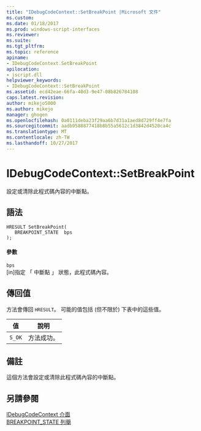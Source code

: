 ```yaml
---
title: "IDebugCodeContext::SetBreakPoint |Microsoft 文件"
ms.custom: 
ms.date: 01/18/2017
ms.prod: windows-script-interfaces
ms.reviewer: 
ms.suite: 
ms.tgt_pltfrm: 
ms.topic: reference
apiname:
- IDebugCodeContext.SetBreakPoint
apilocation:
- jscript.dll
helpviewer_keywords:
- IDebugCodeContext::SetBreakPoint
ms.assetid: ecd42eae-66fa-40d3-9e47-08b826784108
caps.latest.revision: 
author: mikejo5000
ms.author: mikejo
manager: ghogen
ms.openlocfilehash: 0a0111deba23f29aa6b7d31a1aed8d729ff4e7fa
ms.sourcegitcommit: aadb9588877418b8b55a5612c1d3842d4520ca4c
ms.translationtype: MT
ms.contentlocale: zh-TW
ms.lasthandoff: 10/27/2017
---
```

# <a name="idebugcodecontextsetbreakpoint"></a>IDebugCodeContext::SetBreakPoint
設定或清除此程式碼內容的中斷點。  
  
## <a name="syntax"></a>語法  
  
```  
HRESULT SetBreakPoint(  
   BREAKPOINT_STATE  bps  
);  
```  
  
#### <a name="parameters"></a>參數  
 `bps`  
 [in]指定 「 中斷點 」 狀態，此程式碼內容。  
  
## <a name="return-value"></a>傳回值  
 方法會傳回 `HRESULT`。 可能的值包括 (但不限於) 下表中的這些值。  
  
|值|說明|  
|-----------|-----------------|  
|`S_OK`|方法成功。|  
  
## <a name="remarks"></a>備註  
 這個方法會設定或清除此程式碼內容的中斷點。  
  
## <a name="see-also"></a>另請參閱  
 [IDebugCodeContext 介面](../../winscript/reference/idebugcodecontext-interface.md)   
 [BREAKPOINT_STATE 列舉](../../winscript/reference/breakpoint-state-enumeration.md)